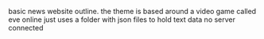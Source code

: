 basic news website outline.
the theme is based around a video game called eve online 
just uses a folder with json files to hold text data no server connected